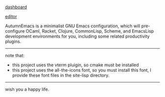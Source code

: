 [dashboard](./img/demo1.png)

[editor](./img/demo2.png)


AutumnEmacs is a minimalist GNU Emacs configuration, which will pre-configure OCaml, Racket, Clojure, CommonLisp, Scheme, and EmacsLisp development environments for you, including some related productivity plugins.

---

note that:
- this project uses the vterm pluigin, so cmake must be installed
- this project uses the all-the-icons font, so you must install this font, I provide these font files in the site-lisp directory.

---

wish you a happy life.